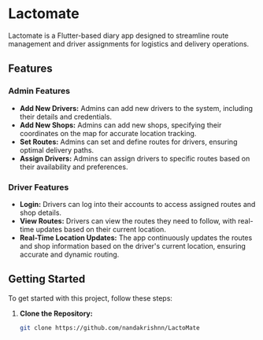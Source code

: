 # Lactomate

Lactomate is a Flutter-based diary app designed to streamline route management and driver assignments for logistics and delivery operations.

## Features

### Admin Features
- **Add New Drivers:** Admins can add new drivers to the system, including their details and credentials.
- **Add New Shops:** Admins can add new shops, specifying their coordinates on the map for accurate location tracking.
- **Set Routes:** Admins can set and define routes for drivers, ensuring optimal delivery paths.
- **Assign Drivers:** Admins can assign drivers to specific routes based on their availability and preferences.

### Driver Features
- **Login:** Drivers can log into their accounts to access assigned routes and shop details.
- **View Routes:** Drivers can view the routes they need to follow, with real-time updates based on their current location.
- **Real-Time Location Updates:** The app continuously updates the routes and shop information based on the driver's current location, ensuring accurate and dynamic routing.

## Getting Started

To get started with this project, follow these steps:

1. **Clone the Repository:**
   ```bash
   git clone https://github.com/nandakrishnn/LactoMate
